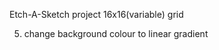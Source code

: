Etch-A-Sketch project
16x16(variable) grid 
<!-- 1. create even 16x16 square divs inside mainGrid div (960px wide)
2. change square divs colour when mouse enters div
3. create variable number of draw squares up to 100x100 -->
<!-- 4. create change size, mode and reset buttons -->
<!-- 4.5 size and reset functions -->
5. change background colour to linear gradient
<!-- 6. center justify items, second draft layout -->
<!-- 7. add draw and erase buttons -->
<!-- 8. draw and erase functions -->

